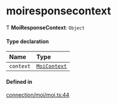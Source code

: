 # moiresponsecontext
      
Ƭ **MoiResponseContext**: `Object`

#### Type declaration

| Name | Type |
| :------ | :------ |
| `context` | [`MoiContext`](moicontext.md) |

#### Defined in

[connection/moi/moi.ts:44](https://github.com/klevultd/frontend-sdk/blob/492d3760/packages/klevu-core/src/connection/moi/moi.ts#L44)

